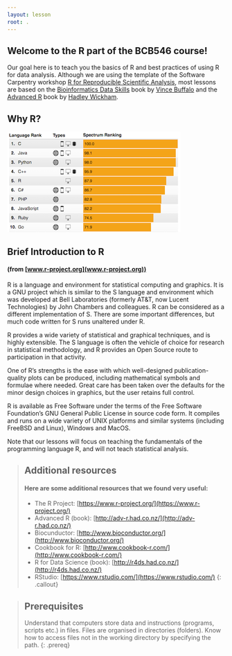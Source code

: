 ```yaml
---
layout: lesson
root: .
---
```


## Welcome to the R part of the BCB546 course!

Our goal here is to teach you the basics of R and best practices of using R for data analysis. 
Although we are using the template of the Software Carpentry workshop 
[R for Reproducible Scientific Analysis](http://swcarpentry.github.io/r-novice-gapminder/), most 
lessons are based on the [Bioinformatics Data Skills](http://shop.oreilly.com/product/0636920030157.do) 
book by [Vince Buffalo](https://github.com/vsbuffalo) and the [Advanced R](http://adv-r.had.co.nz/) book 
by [Hadley Wickham](http://hadley.nz/).

## Why R?

![IEEE Spectrum ranking](./fig/ranking.png)

## Brief Introduction to R 
#### (from [www.r-project.org](www.r-project.org))

R is a language and environment for statistical computing and graphics. It is a GNU project which is similar 
to the S language and environment which was developed at Bell Laboratories (formerly AT&T, now Lucent Technologies) 
by John Chambers and colleagues. R can be considered as a different implementation of S. There are some important 
differences, but much code written for S runs unaltered under R.

R provides a wide variety of statistical and graphical techniques, and is highly extensible. 
The S language is often the vehicle of choice for research in statistical methodology, and R 
provides an Open Source route to participation in that activity.

One of R’s strengths is the ease with which well-designed publication-quality plots can be produced, 
including mathematical symbols and formulae where needed. Great care has been taken over the defaults 
for the minor design choices in graphics, but the user retains full control.

R is available as Free Software under the terms of the Free Software Foundation’s GNU General Public 
License in source code form. It compiles and runs on a wide variety of UNIX platforms and similar 
systems (including FreeBSD and Linux), Windows and MacOS.

Note that our lessons will focus on teaching the fundamentals of the
programming language R, and will not teach statistical analysis.

> ## Additional resources  
>
> #### Here are some additional resources that we found very useful:  
>
> * The R Project: [https://www.r-project.org/](https://www.r-project.org/)
> * Advanced R (book): [http://adv-r.had.co.nz/](http://adv-r.had.co.nz/)
> * Biocunductor: [http://www.bioconductor.org/](http://www.bioconductor.org/)
> * Cookbook for R: [http://www.cookbook-r.com/](http://www.cookbook-r.com/)
> * R for Data Science (book): [http://r4ds.had.co.nz/](http://r4ds.had.co.nz/)
> * RStudio: [https://www.rstudio.com/](https://www.rstudio.com/)
{: .callout}

> ## Prerequisites
>
> Understand that computers store data and instructions (programs, scripts etc.) in files.
> Files are organised in directories (folders).
> Know how to access files not in the working directory by specifying the path.
{: .prereq}
